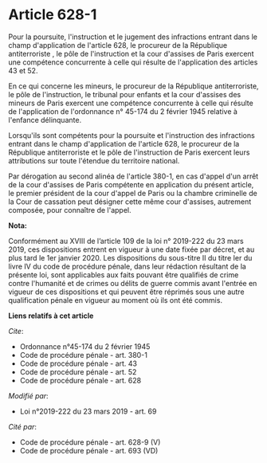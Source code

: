 # Article 628-1

Pour la poursuite, l'instruction et le jugement des infractions entrant dans le champ d'application de l'article 628, le
procureur de la République antiterroriste , le pôle de l'instruction et la cour d'assises de Paris exercent une compétence
concurrente à celle qui résulte de l'application des articles 43 et 52. 

En ce qui concerne les mineurs, le procureur de la République antiterroriste, le pôle de l'instruction, le tribunal pour
enfants et la cour d'assises des mineurs de Paris exercent une compétence concurrente à celle qui résulte de l'application de
l'ordonnance n° 45-174 du 2 février 1945 relative à l'enfance délinquante.

Lorsqu'ils sont compétents pour la poursuite et l'instruction des infractions entrant dans le champ d'application de
l'article 628, le procureur de la République antiterroriste et le pôle de l'instruction de Paris exercent leurs attributions
sur toute l'étendue du territoire national.

Par dérogation au second alinéa de l'article 380-1, en cas d'appel d'un arrêt de la cour d'assises de Paris compétente en
application du présent article, le premier président de la cour d'appel de Paris ou la chambre criminelle de la Cour de
cassation peut désigner cette même cour d'assises, autrement composée, pour connaître de l'appel.

**Nota:**

Conformément au XVIII de l’article 109 de la loi n° 2019-222 du 23 mars 2019, ces dispositions entrent en vigueur à une date
fixée par décret, et au plus tard le 1er janvier 2020. Les dispositions du sous-titre II du titre Ier du livre IV du code de
procédure pénale, dans leur rédaction résultant de la présente loi, sont applicables aux faits pouvant être qualifiés de
crime contre l'humanité et de crimes ou délits de guerre commis avant l'entrée en vigueur de ces dispositions et qui peuvent
être réprimés sous une autre qualification pénale en vigueur au moment où ils ont été commis.

**Liens relatifs à cet article**

_Cite_:

  - Ordonnance n°45-174 du 2 février 1945
  - Code de procédure pénale - art. 380-1
  - Code de procédure pénale - art. 43
  - Code de procédure pénale - art. 52
  - Code de procédure pénale - art. 628

_Modifié par_:

  - Loi n°2019-222 du 23 mars 2019 - art. 69

_Cité par_:

  - Code de procédure pénale - art. 628-9 (V)
  - Code de procédure pénale - art. 693 (VD)
